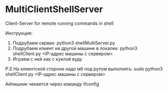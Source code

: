 # MultiClientShellServer
Client-Server for remote running commands in shell

Инструкция:

1. Подрубаем сервак: python3 shellMultiServer.py
2. Подрубаем клиент на другой машине в локалке: python3 shellClient.py <IP-адрес машины с сервером>
3. Играем с ней как с куклой вуду

P.S
На клиентской стороне надо мб под рутом выполнять: sudo python3 shellClient.py <IP-адрес машины с сервером>

Айпишник чекается через команду ifconfig
